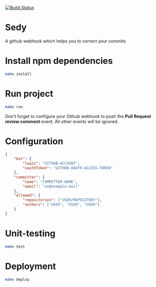 [![Build Status](https://travis-ci.org/marmelab/sedy.svg?branch=master)](https://travis-ci.org/marmelab/sedy)

# Sedy
A github webhook which helps you to correct your commits

# Install npm dependencies

```bash
make install
```

# Run project

```bash
make run
```

Don't forget to configure your Github webhook to push the **Pull Request review comment** event. All other events will be ignored.

# Configuration

```json
{
    "bot": {
        "login": "GITHUB-ACCOUNT",
        "oauthToken": "GITHUB-OAUTH-ACCESS-TOKEN"
    },
    "committer": {
        "name": "COMMITTER-NAME",
        "email": "an@example.mail"
    },
    "allowed": {
        "repositories": ["USER/REPOSITORY"],
        "authors": ["USER", "USER", "USER"]
    }
}
```

# Unit-testing

```bash
make test
```

# Deployment

```bash
make deploy
```
